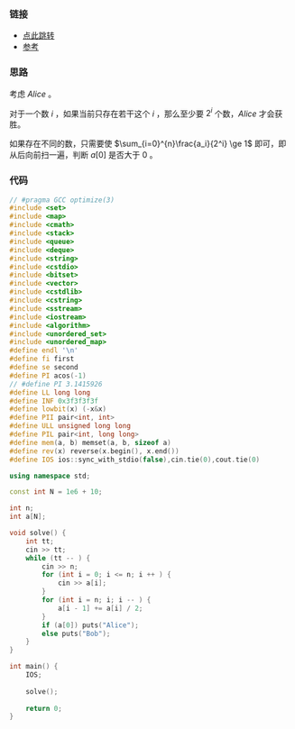 ### 链接

- [点此跳转](https://vjudge.net/problem/HDU-7149)
- [参考](https://zhuanlan.zhihu.com/p/544192525)



### 思路

考虑 $Alice$ 。

对于一个数 $i$ ，如果当前只存在若干这个 $i$ ，那么至少要 $2^i$ 个数，$Alice$ 才会获胜。

如果存在不同的数，只需要使 $\sum_{i=0}^{n}\frac{a_i}{2^i} \ge 1$ 即可，即从后向前扫一遍，判断 $a[0]$ 是否大于 $0$ 。



### 代码

```cpp
// #pragma GCC optimize(3)
#include <set>
#include <map>
#include <cmath>
#include <stack>
#include <queue>
#include <deque>
#include <string>
#include <cstdio>
#include <bitset>
#include <vector>
#include <cstdlib>
#include <cstring>
#include <sstream>
#include <iostream>
#include <algorithm>
#include <unordered_set>
#include <unordered_map>
#define endl '\n'
#define fi first
#define se second
#define PI acos(-1)
// #define PI 3.1415926
#define LL long long
#define INF 0x3f3f3f3f
#define lowbit(x) (-x&x)
#define PII pair<int, int>
#define ULL unsigned long long
#define PIL pair<int, long long>
#define mem(a, b) memset(a, b, sizeof a)
#define rev(x) reverse(x.begin(), x.end())
#define IOS ios::sync_with_stdio(false),cin.tie(0),cout.tie(0)

using namespace std;

const int N = 1e6 + 10;

int n;
int a[N];

void solve() {
	int tt;
    cin >> tt;
    while (tt -- ) {
    	cin >> n;
    	for (int i = 0; i <= n; i ++ ) {
    		cin >> a[i];
    	}	
    	for (int i = n; i; i -- ) {
    		a[i - 1] += a[i] / 2;
    	}
    	if (a[0]) puts("Alice");
    	else puts("Bob");
    }
}

int main() {
	IOS;
	
	solve();
	
	return 0;
}
```

